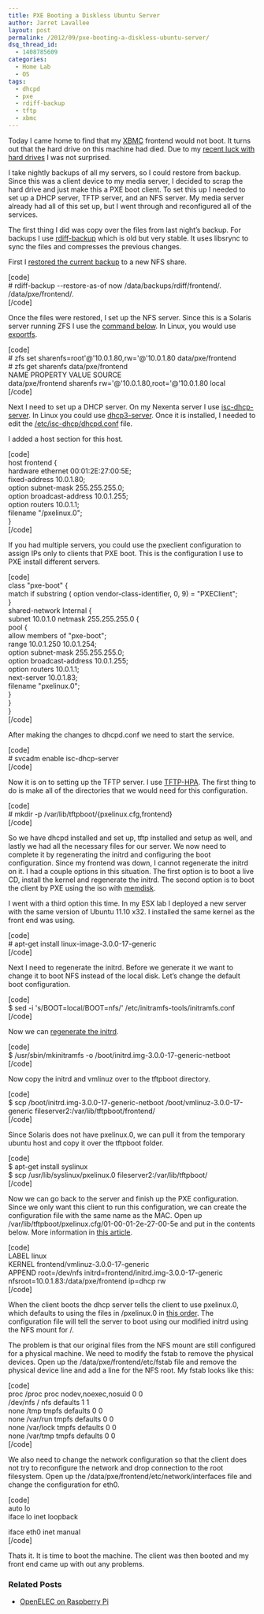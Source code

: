 ```yaml
---
title: PXE Booting a Diskless Ubuntu Server
author: Jarret Lavallee
layout: post
permalink: /2012/09/pxe-booting-a-diskless-ubuntu-server/
dsq_thread_id:
  - 1408785609
categories:
  - Home Lab
  - OS
tags:
  - dhcpd
  - pxe
  - rdiff-backup
  - tftp
  - xbmc
---
```

Today I came home to find that my <a href="http://xbmc.org" onclick="javascript:_gaq.push(['_trackEvent','outbound-article','http://xbmc.org']);" target="_blank">XBMC</a> frontend would not boot. It turns out that the hard drive on this machine had died. Due to my <a href="http://virtuallyhyper.com/2012/08/restoring-from-backup-in-my-home-lab/" onclick="javascript:_gaq.push(['_trackEvent','outbound-article','http://virtuallyhyper.com/2012/08/restoring-from-backup-in-my-home-lab/']);" title="Restoring from Backup in my Home Lab" target="_blank">recent luck with hard drives</a> I was not surprised. 

I take nightly backups of all my servers, so I could restore from backup. Since this was a client device to my media server, I decided to scrap the hard drive and just make this a PXE boot client. To set this up I needed to set up a DHCP server, TFTP server, and an NFS server. My media server already had all of this set up, but I went through and reconfigured all of the services.

The first thing I did was copy over the files from last night&#8217;s backup. For backups I use <a href="http://www.nongnu.org/rdiff-backup/" onclick="javascript:_gaq.push(['_trackEvent','outbound-article','http://www.nongnu.org/rdiff-backup/']);" target="_blank">rdiff-backup</a> which is old but very stable. It uses libsrync to sync the files and compresses the previous changes. 

First I <a href="http://www.nongnu.org/rdiff-backup/examples.html" onclick="javascript:_gaq.push(['_trackEvent','outbound-article','http://www.nongnu.org/rdiff-backup/examples.html']);" target="_blank">restored the current backup</a> to a new NFS share. 

[code]  
\# rdiff-backup --restore-as-of now /data/backups/rdiff/frontend/. /data/pxe/frontend/.  
[/code]

Once the files were restored, I set up the NFS server. Since this is a Solaris server running ZFS I use the <a href="https://blogs.oracle.com/lubos/entry/how_to_share_zfs_over" onclick="javascript:_gaq.push(['_trackEvent','outbound-article','http://blogs.oracle.com/lubos/entry/how_to_share_zfs_over']);" target="_blank">command below</a>. In Linux, you would use <a href="http://www.centos.org/docs/5/html/Deployment_Guide-en-US/s1-nfs-server-export.html" onclick="javascript:_gaq.push(['_trackEvent','outbound-article','http://www.centos.org/docs/5/html/Deployment_Guide-en-US/s1-nfs-server-export.html']);" target="_blank">exportfs</a>.

[code]  
\# zfs set sharenfs=root'@'10.0.1.80,rw='@'10.0.1.80 data/pxe/frontend  
\# zfs get sharenfs data/pxe/frontend  
NAME PROPERTY VALUE SOURCE  
data/pxe/frontend sharenfs rw='@'10.0.1.80,root='@'10.0.1.80 local  
[/code]

Next I need to set up a DHCP server. On my Nexenta server I use <a href="http://docs.oracle.com/cd/E23824_01/html/821-1453/dhcp-overview-50.html" onclick="javascript:_gaq.push(['_trackEvent','outbound-article','http://docs.oracle.com/cd/E23824_01/html/821-1453/dhcp-overview-50.html']);" target="_blank">isc-dhcp-server</a>. In Linux you could use <a href="http://www.howtoforge.com/dhcp_server_linux_debian_sarge" onclick="javascript:_gaq.push(['_trackEvent','outbound-article','http://www.howtoforge.com/dhcp_server_linux_debian_sarge']);" target="_blank">dhcp3-server</a>. Once it is installed, I needed to edit the <a href="http://linux.die.net/man/5/dhcpd.conf" onclick="javascript:_gaq.push(['_trackEvent','outbound-article','http://linux.die.net/man/5/dhcpd.conf']);" target="_blank">/etc/isc-dhcp/dhcpd.conf</a> file.

I added a host section for this host.

[code]  
host frontend {  
hardware ethernet 00:01:2E:27:00:5E;  
fixed-address 10.0.1.80;  
option subnet-mask 255.255.255.0;  
option broadcast-address 10.0.1.255;  
option routers 10.0.1.1;  
filename "/pxelinux.0";  
}  
[/code]

If you had multiple servers, you could use the pxeclient configuration to assign IPs only to clients that PXE boot. This is the configuration I use to PXE install different servers.

[code]  
class "pxe-boot" {  
match if substring ( option vendor-class-identifier, 0, 9) = "PXEClient";  
}  
shared-network Internal {  
subnet 10.0.1.0 netmask 255.255.255.0 {  
pool {  
allow members of "pxe-boot";  
range 10.0.1.250 10.0.1.254;  
option subnet-mask 255.255.255.0;  
option broadcast-address 10.0.1.255;  
option routers 10.0.1.1;  
next-server 10.0.1.83;  
filename "pxelinux.0";  
}  
}  
}  
[/code]

After making the changes to dhcpd.conf we need to start the service. 

[code]  
\# svcadm enable isc-dhcp-server  
[/code]

Now it is on to setting up the TFTP server. I use <a href="http://chschneider.eu/linux/server/tftpd-hpa.shtml" onclick="javascript:_gaq.push(['_trackEvent','outbound-article','http://chschneider.eu/linux/server/tftpd-hpa.shtml']);" target="_blank">TFTP-HPA</a>. The first thing to do is make all of the directories that we would need for this configuration.

[code]  
\# mkdir -p /var/lib/tftpboot/{pxelinux.cfg,frontend}  
[/code]

So we have dhcpd installed and set up, tftp installed and setup as well, and lastly we had all the necessary files for our server. We now need to complete it by regenerating the initrd and configuring the boot configuration. Since my frontend was down, I cannot regenerate the initrd on it. I had a couple options in this situation. The first option is to boot a live CD, install the kernel and regenerate the initrd. The second option is to boot the client by PXE using the iso with <a href="http://www.syslinux.org/wiki/index.php/MEMDISK#ISO_images" onclick="javascript:_gaq.push(['_trackEvent','outbound-article','http://www.syslinux.org/wiki/index.php/MEMDISK#ISO_images']);" target="_blank">memdisk</a>.

I went with a third option this time. In my ESX lab I deployed a new server with the same version of Ubuntu 11.10 x32. I installed the same kernel as the front end was using.

[code]  
\# apt-get install linux-image-3.0.0-17-generic  
[/code]

Next I need to regenerate the initrd. Before we generate it we want to change it to boot NFS instead of the local disk. Let&#8217;s change the default boot configuration.

[code]  
$ sed -i 's/BOOT=local/BOOT=nfs/' /etc/initramfs-tools/initramfs.conf  
[/code]

Now we can <a href="http://manpages.ubuntu.com/manpages/intrepid/man8/initramfs-tools.8.html" onclick="javascript:_gaq.push(['_trackEvent','outbound-article','http://manpages.ubuntu.com/manpages/intrepid/man8/initramfs-tools.8.html']);" target="_blank">regenerate the initrd</a>. 

[code]  
$ /usr/sbin/mkinitramfs -o /boot/initrd.img-3.0.0-17-generic-netboot  
[/code]

Now copy the initrd and vmlinuz over to the tftpboot directory.

[code]  
$ scp /boot/initrd.img-3.0.0-17-generic-netboot /boot/vmlinuz-3.0.0-17-generic fileserver2:/var/lib/tftpboot/frontend/  
[/code]

Since Solaris does not have pxelinux.0, we can pull it from the temporary ubuntu host and copy it over the tftpboot folder. 

[code]  
$ apt-get install syslinux  
$ scp /usr/lib/syslinux/pxelinux.0 fileserver2:/var/lib/tftpboot/  
[/code]

Now we can go back to the server and finish up the PXE configuration. Since we only want this client to run this configuration, we can create the configuration file with the same name as the MAC. Open up /var/lib/tftpboot/pxelinux.cfg/01-00-01-2e-27-00-5e and put in the contents below. More information in <a href="https://help.ubuntu.com/community/DisklessUbuntuHowto#Static_IP" onclick="javascript:_gaq.push(['_trackEvent','outbound-article','http://help.ubuntu.com/community/DisklessUbuntuHowto#Static_IP']);" target="_blank">this article</a>.

[code]  
LABEL linux  
KERNEL frontend/vmlinuz-3.0.0-17-generic  
APPEND root=/dev/nfs initrd=frontend/initrd.img-3.0.0-17-generic nfsroot=10.0.1.83:/data/pxe/frontend ip=dhcp rw  
[/code]

When the client boots the dhcp server tells the client to use pxelinux.0, which defaults to using the files in /pxelinux.0 in <a href="http://www.syslinux.org/wiki/index.php/PXELINUX#How_do_I_Configure_PXELINUX.3F" onclick="javascript:_gaq.push(['_trackEvent','outbound-article','http://www.syslinux.org/wiki/index.php/PXELINUX#How_do_I_Configure_PXELINUX.3F']);" target="_blank">this order</a>. The configuration file will tell the server to boot using our modified initrd using the NFS mount for /.

The problem is that our original files from the NFS mount are still configured for a physical machine. We need to modify the fstab to remove the physical devices. Open up the /data/pxe/frontend/etc/fstab file and remove the physical device line and add a line for the NFS root. My fstab looks like this:

[code]  
proc /proc proc nodev,noexec,nosuid 0 0  
/dev/nfs / nfs defaults 1 1  
none /tmp tmpfs defaults 0 0  
none /var/run tmpfs defaults 0 0  
none /var/lock tmpfs defaults 0 0  
none /var/tmp tmpfs defaults 0 0  
[/code]

We also need to change the network configuration so that the client does not try to reconfigure the network and drop connection to the root filesystem. Open up the /data/pxe/frontend/etc/network/interfaces file and change the configuration for eth0.

[code]  
auto lo  
iface lo inet loopback

iface eth0 inet manual  
[/code]

Thats it. It is time to boot the machine. The client was then booted and my front end came up with out any problems. 

<div class="SPOSTARBUST-Related-Posts">
  <H3>
    Related Posts
  </H3>
  
  <ul class="entry-meta">
    <li class="SPOSTARBUST-Related-Post">
      <a title="OpenELEC on Raspberry Pi" href="http://virtuallyhyper.com/2013/11/openelec-raspberry-pi/" onclick="javascript:_gaq.push(['_trackEvent','outbound-article','http://virtuallyhyper.com/2013/11/openelec-raspberry-pi/']);" rel="bookmark">OpenELEC on Raspberry Pi</a>
    </li>
  </ul>
</div>

<p class="wp-flattr-button">
  <a class="FlattrButton" style="display:none;" href="http://virtuallyhyper.com/2012/09/pxe-booting-a-diskless-ubuntu-server/" title=" PXE Booting a Diskless Ubuntu Server" rev="flattr;uid:virtuallyhyper;language:en_GB;category:text;tags:dhcpd,pxe,rdiff-backup,tftp,xbmc,blog;button:compact;">Raspberry Pi I received a free Raspberry Pi from Simplivity for being a vExpert (Congrats to Joe and Jarret on achieving the same!) It was very nice of them. It...</a>
</p>